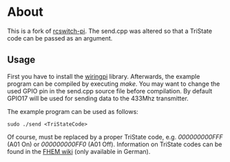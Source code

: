 # About

This is a fork of [rcswitch-pi](https://github.com/r10r/rcswitch-pi). The send.cpp was altered so that a TriState code can be passed as an argument.


## Usage

First you have to install the [wiringpi](http://wiringpi.com/download-and-install/) library.
Afterwards, the example program can be compiled by executing *make*.
You may want to change the used GPIO pin in the send.cpp source file before compilation. By default GPIO17 will be used for sending data to the 433Mhz transmitter.

The example program can be used as follows:
```
sudo ./send <TriStateCode>
```
Of course, *<TriStateCode>* must be replaced by a proper TriState code, e.g. *000000000FFF* (A01 On) or *000000000FF0* (A01 Off). Information on TriState codes can be found in the [FHEM wiki](http://www.fhemwiki.de/wiki/Intertechno_Code_Berechnung) (only available in German).
